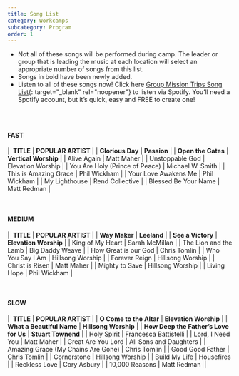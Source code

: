 ```yaml
---
title: Song List
category: Workcamps
subcategory: Program
order: 1
---
```


* Not all of these songs will be performed during camp. The leader or group that is leading the music at each location will select an appropriate number of songs from this list.
* Songs in bold have been newly added.
* Listen to all of these songs now\! Click here [Group Mission Trips Song List](https://open.spotify.com/playlist/4gqWixdOxrcVri8n3Rk11F){: target="_blank" rel="noopener"} to listen via Spotify. You’ll need a Spotify account, but it’s quick, easy and FREE to create one\!&nbsp;

### &nbsp;

#### **FAST**

| &nbsp;**TITLE** | **POPULAR ARTIST** |
| **Glorious Day** | **Passion** |
| **Open the Gates** | **Vertical Worship** |
| Alive Again | Matt Maher |
| Unstoppable God | Elevation Worship |
| You Are Holy (Prince of Peace) | Michael W. Smith |
| This is Amazing Grace | Phil Wickham |
| Your Love Awakens Me | Phil Wickham |
| My Lighthouse | Rend Collective |
| Blessed Be Your Name | Matt Redman |

&nbsp;

#### MEDIUM

| &nbsp;**TITLE** | **POPULAR ARTIST** |
| **Way Maker** | **Leeland** |
| **See a Victory** | **Elevation Worship** |
| King of My Heart | Sarah McMillan |
| The Lion and the Lamb | Big Daddy Weave |
| How Great is our God | Chris Tomlin |
| Who You Say I Am | Hillsong Worship |
| Forever Reign | Hillsong Worship |
| Christ is Risen | Matt Maher |
| Mighty to Save | Hillsong Worship |
| Living Hope | Phil Wickham |

&nbsp;

#### SLOW

| &nbsp;**TITLE** | **POPULAR ARTIST** |
| **O Come to the Altar** | **Elevation Worship** |
| **What a Beautiful Name** | **Hillsong Worship** |
| **How Deep the Father’s Love for Us** | **Stuart Townend** |
| Holy Spirit | Francesca Battistelli |
| Lord, I Need You | Matt Maher |
| Great Are You Lord | All Sons and Daughters |
| Amazing Grace (My Chains Are Gone) | Chris Tomlin |
| Good Good Father | Chris Tomlin |
| Cornerstone | Hillsong Worship |
| Build My Life | Housefires |
| Reckless Love | Cory Asbury |
| 10,000 Reasons | Matt Redman&nbsp; |
